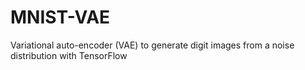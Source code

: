 # MNIST-VAE
Variational auto-encoder (VAE) to generate digit images from a noise distribution with TensorFlow
